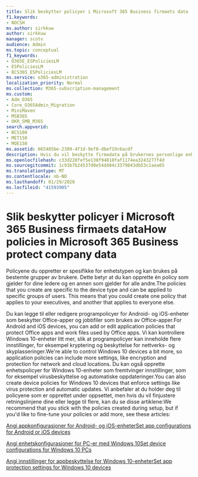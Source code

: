 ```yaml
---
title: Slik beskytter policyer i Microsoft 365 Business firmaets data
f1.keywords:
- NOCSH
ms.author: sirkkuw
author: sirkkuw
manager: scotv
audience: Admin
ms.topic: conceptual
f1_keywords:
- O365E_ESPoliciesLM
- ESPoliciesLM
- BCS365_ESPoliciesLM
ms.service: o365-administration
localization_priority: Normal
ms.collection: M365-subscription-management
ms.custom:
- Adm_O365
- Core_O365Admin_Migration
- MiniMaven
- MSB365
- OKR_SMB_M365
search.appverid:
- BCS160
- MET150
- MOE150
ms.assetid: 665485be-2389-4f1d-9ef8-dbef19c6acdf
description: Hvis du vil beskytte firmadata på brukernes personlige enheter, kan du bruke policyer som er rettet mot bestemte enheter og sikkerhetsgrupper.
ms.openlocfilehash: c33d228fef5e138f94810faf1174ea3243277f4d
ms.sourcegitcommit: 1c91b7b24537d0e54d484c3379043db53c1aea65
ms.translationtype: MT
ms.contentlocale: nb-NO
ms.lasthandoff: 01/29/2020
ms.locfileid: "41593905"
---
```

# <a name="how-policies-in-microsoft-365-business-protect-company-data"></a><span data-ttu-id="475a5-103">Slik beskytter policyer i Microsoft 365 Business firmaets data</span><span class="sxs-lookup"><span data-stu-id="475a5-103">How policies in Microsoft 365 Business protect company data</span></span>

<span data-ttu-id="475a5-p101">Policyene du oppretter er spesifikke for enhetstypen og kan brukes på bestemte grupper av brukere. Dette betyr at du kan opprette én policy som gjelder for dine ledere og en annen som gjelder for alle andre.</span><span class="sxs-lookup"><span data-stu-id="475a5-p101">The policies that you create are specific to the device type and can be applied to specific groups of users. This means that you could create one policy that applies to your executives, and another that applies to everyone else.</span></span>
  
<span data-ttu-id="475a5-106">Du kan legge til eller redigere programpolicyer for Android- og iOS-enheter som beskytter Office-apper og jobbfiler som brukes av Office-apper.</span><span class="sxs-lookup"><span data-stu-id="475a5-106">For Android and iOS devices, you can add or edit application policies that protect Office apps and work files used by Office apps.</span></span> <span data-ttu-id="475a5-107">Vi kan kontrollere Windows 10-enheter litt mer, slik at programpolicyer kan inneholde flere innstillinger, for eksempel kryptering og beskyttelse for nettverks- og skyplasseringer.</span><span class="sxs-lookup"><span data-stu-id="475a5-107">We're able to control Windows 10 devices a bit more, so application policies can include more settings, like encryption and protection for network and cloud locations.</span></span> <span data-ttu-id="475a5-108">Du kan også opprette enhetspolicyer for Windows 10-enheter som fremtvinger innstillinger, som for eksempel virusbeskyttelse og automatiske oppdateringer.</span><span class="sxs-lookup"><span data-stu-id="475a5-108">You can also create device policies for Windows 10 devices that enforce settings like virus protection and automatic updates.</span></span> <span data-ttu-id="475a5-109">Vi anbefaler at du holder deg til policyene som er opprettet under oppsettet, men hvis du vil finjustere retningslinjene dine eller legge til flere, kan du se disse artiklene:</span><span class="sxs-lookup"><span data-stu-id="475a5-109">We recommend that you stick with the policies created during setup, but if you'd like to fine-tune your policies or add more, see these articles:</span></span>
  
[<span data-ttu-id="475a5-110">Angi appkonfigurasjoner for Android- og iOS-enheter</span><span class="sxs-lookup"><span data-stu-id="475a5-110">Set app configurations for Android or iOS devices</span></span>](app-protection-settings-for-android-and-ios.md)
  
[<span data-ttu-id="475a5-111">Angi enhetskonfigurasjoner for PC-er med Windows 10</span><span class="sxs-lookup"><span data-stu-id="475a5-111">Set device configurations for Windows 10 PCs</span></span>](protection-settings-for-windows-10-pcs.md)
  
[<span data-ttu-id="475a5-112">Angi innstillinger for appbeskyttelse for Windows 10-enheter</span><span class="sxs-lookup"><span data-stu-id="475a5-112">Set app protection settings for Windows 10 devices</span></span>](protection-settings-for-windows-10-devices.md)
  

